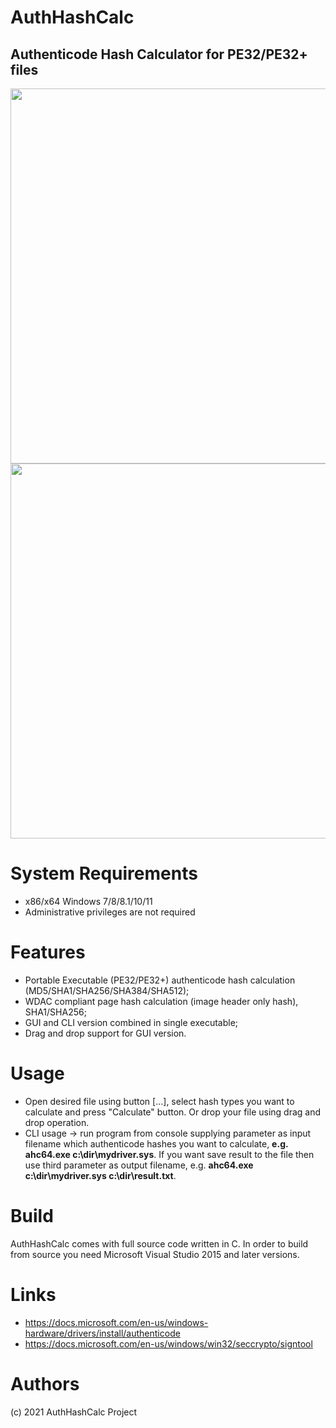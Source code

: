 
# AuthHashCalc
## Authenticode Hash Calculator for PE32/PE32+ files

<img src="https://raw.githubusercontent.com/hfiref0x/AuthHashCalc/master/Screenshots/mainwnd.png" width="600" />
<img src="https://raw.githubusercontent.com/hfiref0x/AuthHashCalc/master/Screenshots/cli.png" width="600" />

# System Requirements

* x86/x64 Windows 7/8/8.1/10/11
* Administrative privileges are not required

# Features
* Portable Executable (PE32/PE32+) authenticode hash calculation (MD5/SHA1/SHA256/SHA384/SHA512);
* WDAC compliant page hash calculation (image header only hash), SHA1/SHA256;
* GUI and CLI version combined in single executable;
* Drag and drop support for GUI version.

# Usage
* Open desired file using button [...], select hash types you want to calculate and press "Calculate" button. Or drop your file using drag and drop operation.
* CLI usage -> run program from console supplying parameter as input filename which authenticode hashes you want to calculate, **e.g. ahc64.exe c:\dir\mydriver.sys**. 
If you want save result to the file then use third parameter as output filename, e.g. **ahc64.exe c:\dir\mydriver.sys c:\dir\result.txt**.

# Build

AuthHashCalc comes with full source code written in C.
In order to build from source you need Microsoft Visual Studio 2015 and later versions.

# Links
* https://docs.microsoft.com/en-us/windows-hardware/drivers/install/authenticode
* https://docs.microsoft.com/en-us/windows/win32/seccrypto/signtool

# Authors

(c) 2021 AuthHashCalc Project
